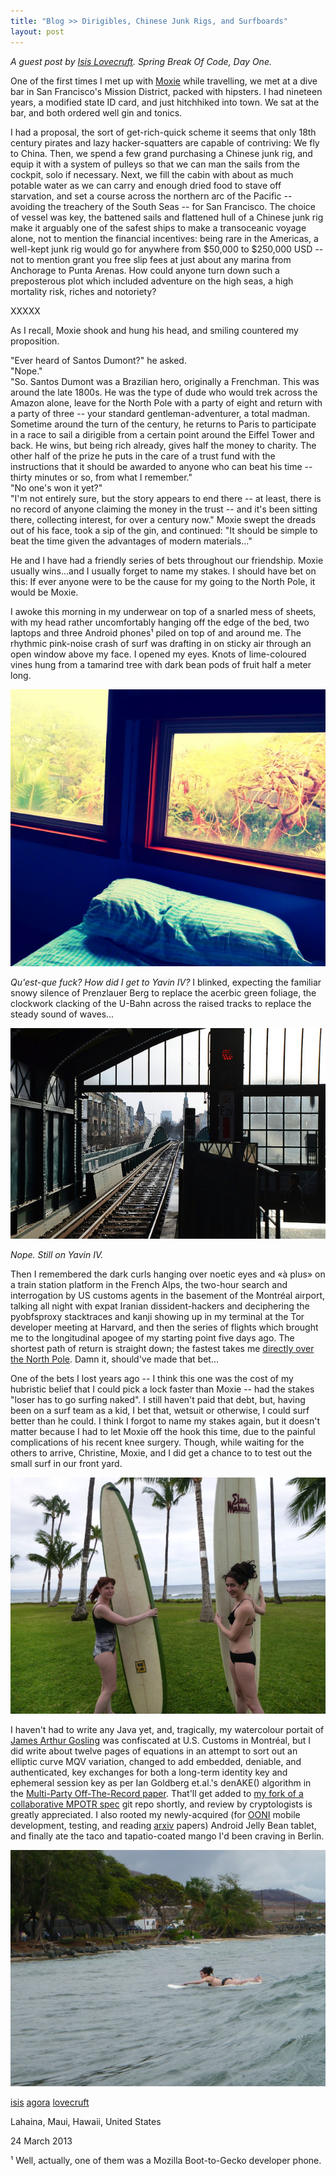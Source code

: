 ```yaml
---
title: "Blog >> Dirigibles, Chinese Junk Rigs, and Surfboards"
layout: post
---
```


*A guest post by [Isis Lovecruft](https://blog.patternsinthevoid.net/). Spring Break Of Code, Day One.*

One of the first times I met up with [Moxie](https://twitter.com/moxie) while travelling, we met at a dive bar in 
San Francisco's Mission District, packed with hipsters. I had nineteen years, a modified state ID card, and just 
hitchhiked into town. We sat at the bar, and both ordered well gin and tonics. 

I had a proposal, the sort of get-rich-quick scheme it seems that only 18th century pirates and lazy hacker-squatters are 
capable of contriving: We fly to China. Then, we spend a few grand purchasing a Chinese junk rig, and equip it with a system 
of pulleys so that we can man the sails from the cockpit, solo if necessary. Next, we fill the cabin with about as much potable 
water as we can carry and enough dried food to stave off starvation, and set a course across the northern arc of the 
Pacific -- avoiding the treachery of the South Seas -- for San Francisco. The choice of vessel was key, the battened sails 
and flattened hull of a Chinese junk rig make it arguably one of the safest ships to make a transoceanic voyage alone, not 
to mention the financial incentives: being rare in the Americas, a well-kept junk rig would go for anywhere from $50,000 
to $250,000 USD -- not to mention grant you free slip fees at just about any marina from Anchorage to Punta Arenas. How could 
anyone turn down such a preposterous plot which included adventure on the high seas, a high mortality risk, riches and notoriety?

XXXXX

As I recall, Moxie shook and hung his head, and smiling countered my proposition.

"Ever heard of Santos Dumont?" he asked.  
"Nope."  
"So. Santos Dumont was a Brazilian hero, originally a Frenchman. This was around the late 1800s. He was the type of dude who 
would trek across the Amazon alone, leave for the North Pole with a party of eight and return with a party of three -- your 
standard gentleman-adventurer, a total madman. Sometime around the turn of the century, he returns to Paris to participate 
in a race to sail a dirigible from a certain point around the Eiffel Tower and back. He wins, but being rich already, gives half 
the money to charity. The other half of the prize he puts in the care of a trust fund with the instructions that it should be 
awarded to anyone who can beat his time -- thirty minutes or so, from what I remember."  
"No one's won it yet?"  
"I'm not entirely sure, but the story appears to end there -- at least, there is no record of anyone claiming the money in the 
trust -- and it's been sitting there, collecting interest, for over a century now." Moxie swept the dreads out of his face, 
took a sip of the gin, and continued: "It should be simple to beat the time given the advantages of modern materials..."

He and I have had a friendly series of bets throughout our friendship. Moxie usually wins...and I usually forget to name 
my stakes. I should have bet on this: If ever anyone were to be the cause for my going to the North Pole, it would be Moxie. 

I awoke this morning in my underwear on top of a snarled mess of sheets, with my head rather uncomfortably hanging off 
the edge of the bed, two laptops and three Android phones¹ piled on top of and around me. The rhythmic pink-noise 
crash of surf was drafting in on sticky air through an open window above my face. I opened my eyes. Knots of lime-coloured vines
 hung from a tamarind tree with dark bean pods of fruit half a meter long. 

<img src="/blog/images/tamarind.jpg" class="nice" />

*Qu'est-que fuck? How did I get to Yavin IV?*  I blinked, expecting the familiar snowy silence of Prenzlauer Berg to 
replace the acerbic green foliage, the clockwork clacking of the U-Bahn across the raised tracks to replace the steady 
sound of waves...

<img src="/blog/images/eberswalderstrasse-prenzlauerberg-hinterof.jpg" class="nice" />

*Nope. Still on Yavin IV.*

Then I remembered the dark curls hanging over noetic eyes and «à plus» on a train station platform in the French Alps, 
the two-hour search and interrogation by US customs agents in the basement of the Montréal airport, talking all night with 
expat Iranian dissident-hackers and deciphering the pyobfsproxy stacktraces and kanji showing up in my terminal at the Tor 
developer meeting at Harvard, and then the series of flights which brought me to the longitudinal apogee of my starting point 
five days ago. The shortest path of return is straight down; the fastest takes me 
[directly over the North Pole](http://www.distance.to/Honolulu_Berlin). Damn it, should've made that bet...

One of the bets I lost years ago -- I think this one was the cost of my hubristic belief that I could pick a lock faster than 
Moxie -- had the stakes "loser has to go surfing naked". I still haven't paid that debt, but, having been on a surf team as a 
kid, I bet that, wetsuit or otherwise, I could surf better than he could. I think I forgot to name my stakes again, but it 
doesn't matter because I had to let Moxie off the hook this time, due to the painful complications of his recent knee surgery. 
Though, while waiting for the others to arrive, Christine, Moxie, and I did get a chance to to test out the small surf in 
our front yard.

<img src="/blog/images/surfsup.jpg" class="nice"/>

I haven't had to write any Java yet, and, tragically, my watercolour portait 
of [James Arthur Gosling](http://www.novosti.rs/upload/images/2011/03/3003j/james-gosling-java.jpg) was confiscated at U.S. 
Customs in Montréal, but I did write about twelve pages of equations in an attempt to sort out an elliptic curve MQV variation, 
changed to add embedded, deniable, and authenticated, key exchanges for both a long-term identity key and ephemeral session key 
as per Ian Goldberg et.al.'s denAKE() algorithm in the 
[Multi-Party Off-The-Record paper](http://www.cypherpunks.ca/~iang/pubs/mpotr.pdf). That'll get added 
to [my fork of a collaborative MPOTR spec](https://github.com/isislovecruft/mpOTR) git repo shortly, and review by 
cryptologists is greatly appreciated. I also rooted my newly-acquired (for [OONI](https://ooni.torproject.org/) mobile 
development, testing, and reading [arxiv](http://arxiv.org/) papers) Android Jelly Bean tablet, and finally ate the taco and 
tapatio-coated mango I'd been craving in Berlin.

<img src="/blog/images/paddlehard.jpg" class="nice"/>

[isis](https://blog.patternsinthevoid.net) [agora](https://github.com/isislovecruft) [lovecruft](https://twitter.com/isislovecruft)

Lahaina, Maui, Hawaii, United States

24 March 2013

¹ Well, actually, one of them was a Mozilla Boot-to-Gecko developer phone.
